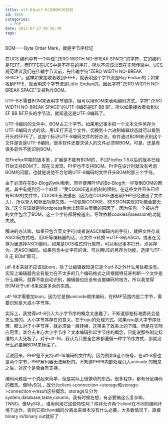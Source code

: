 ```yaml
---
title: utf-8与utf-8(无BOM)的区别
id: 1045
categories:
  - PHP
date: 2012-07-27 06:56:49
tags:
---
```


BOM——Byte Order Mark，就是字节序标记

在UCS 编码中有一个叫做"ZERO WIDTH NO-BREAK SPACE"的字符，它的编码是FEFF。而FFFE在UCS中是不存在的字符，所以不应该出现在实际传输中。UCS规范建议我们在传输字节流前，先传输字符"ZERO WIDTH NO-BREAK SPACE"。这样如果接收者收到FEFF，就表明这个字节流是Big-Endian的；如果收到FFFE，就表明这个字节流是Little-Endian的。因此字符"ZERO WIDTH NO-BREAK SPACE"又被称作BOM。

UTF-8不需要BOM来表明字节顺序，但可以用BOM来表明编码方式。字符"ZERO WIDTH NO-BREAK SPACE"的UTF-8编码是EF BB BF。所以如果接收者收到以EF BB BF开头的字节流，就知道这是UTF-8编码了。

UTF-8编码的文件中，BOM占三个字节。如果用记事本把一个文本文件另存为UTF-8编码方式的话，用UE打开这个文件，切换到十六进制编辑状态就可以看到开头的FFFE了。这是个标识UTF-8编码文件的好办法，软件通过BOM来识别这个文件是否是UTF-8编码，很多软件还要求读入的文件必须带BOM。可是，还是有很多软件不能识别BOM。

在Firefox早期的版本里，扩展是不能有BOM的，不过Firefox 1.5以后的版本已经开始支持BOM了。现在又发现，PHP也不支持BOM。PHP在设计时就没有考虑BOM的问题，也就是说他不会忽略UTF-8编码的文件开头BOM的那三个字符。<!--more-->

由于必须在在Bo-Blog的wiki看到，同样使用PHP的Bo-Blog也一样受到BOM的困扰。其中有提到另一个麻烦：“受COOKIE送出机制的限制，在这些文件开头已经有BOM的文件中，COOKIE无法送出（因为在COOKIE送出前PHP已经送出了文件头），所以登入和登出功能失效。一切依赖COOKIE、SESSION实现的功能全部无效。”这个应该就是Wordpress后台出现空白页面的原因了，因为任何一个被执行的文件包含了BOM，这三个字符都将被送出，导致依赖cookies和session的功能失效。

解决的办法嘛，如果只包含英文字符(或者说ASCII编码内的字符)，就把文件存成ASCII码方式吧。用UE等编辑器的话，点文件-&gt;转换-&gt;UTF-8转ASCII，或者在另存为里选择ASCII编码。如果是DOS格式的行尾符，可以用记事本打开，点另存为，选ASCII编码。如果包含中文字符的话，可以用UE的另存为功能，选择“UTF-8 无 BOM”即可。

utf-8本来就不应该加bom，除了让编辑器知道它是个utf-8之外什么用处都没有。实际上编辑器完全有能力在不太多的几个编码格式之间根据特征来判断一个文件是什么编码，就算不能自动识别，编辑器也应该有设置编码的地方。所以我觉得BOM对于utf-8来说是多余的东西。

utf-16才需要加bom。因为它是按unicode顺序编码，在BMP范围内是二字节，需要识别是大或小字节序。

实际上，我觉得utf-8引入大小字节序的概念太愚蠢了，不知道那些标准委员会是怎么想的。大小字节序存在的意义，在于cpu的处理方式。如果cpu是大字节序处理，那么对于小字节序，就必须做一层转换，这带来了效率上的下降。但是在实际应用里，谁会去关心大小字节序？文本编码引起字节序的概念，只能说那些制定标准的人太死板了。对于utf-16，我认为只要全世界都遵循一种字节序方式，那就没什么必要用BOM来标注了。

话说回来，PHP是不支持utf-16编码的文件的。因为例如$这个符号，在utf-8里也是两个字节，PHP解码器无法解析的。不知道PHP6内部处理引入unicode 的概念之后，对这个是否会有支持。

编码问题是一个说起来简单，但是实际上很繁琐的东西。很多程序，都有分层编码的概念。像MySQL，就分为client-&gt;connection-&gt;storage和storage-&gt;connection-&gt;result这些概念。storage又分为system,database,table,column。我有时候在想，有必要搞这么复杂嘛，TNND。像MySQL，谁用利用它这些特性阿？除非允许两个client在不同的编码环境下运作，否则它把client编码分离出来根本没有什么必要。大多数情况下，直接binary in/binary out就好了